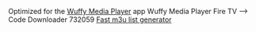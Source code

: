 Optimized for the [Wuffy Media Player](https://play.google.com/store/apps/details?id=co.wuffy.player&hl=it&gl=US) app
Wuffy Media Player Fire TV --> Code Downloader 732059
[Fast m3u list generator  ](https://server21.github.io/IPTV-Pro/Fast%20List.html)
